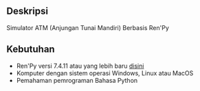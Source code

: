 ## Deskripsi
Simulator ATM (Anjungan Tunai Mandiri) Berbasis Ren'Py

## Kebutuhan

*   Ren'Py versi 7.4.11 atau yang lebih baru [disini](https://renpy.org/)
*   Komputer dengan sistem operasi Windows, Linux atau MacOS
*   Pemahaman pemrograman Bahasa Python
